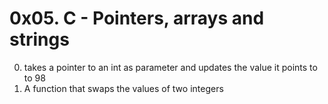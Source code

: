# 0x05. C - Pointers, arrays and strings

0. takes a pointer to an int as parameter and updates the value it points to to 98
1. A function that swaps the values of two integers
